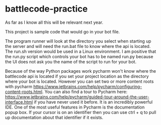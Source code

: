 # battlecode-practice

As far as I know all this will be relevant next year.

This project is sample code that would go in your bot file.

The program runner will look at the directory you select when starting up the server and will need the run.bat file to know where the api is located. The run.sh version would be used in a Linux environment. I am positive that the run.py script which controls your bot has to be named run.py because the UI does not ask you the name of the script to run for your bot. 

Because of the way Python packages work pycharm won't know where the battlecode api is located if you set your project location as the directory where your bot is located. However you can set two or more content roots with pycharm https://www.jetbrains.com/help/pycharm/configuring-content-roots.html. You can also find a tour to Pycharm here: https://www.jetbrains.com/help/pycharm/guided-tour-around-the-user-interface.html if you have never used it before. It is an incredibly powerful IDE. One of the most useful features in Pycharm is the documentation popup box. If your cursor is on an identifier then you can use ctrl + q to pull up documentation about that identifier if it exists. 
